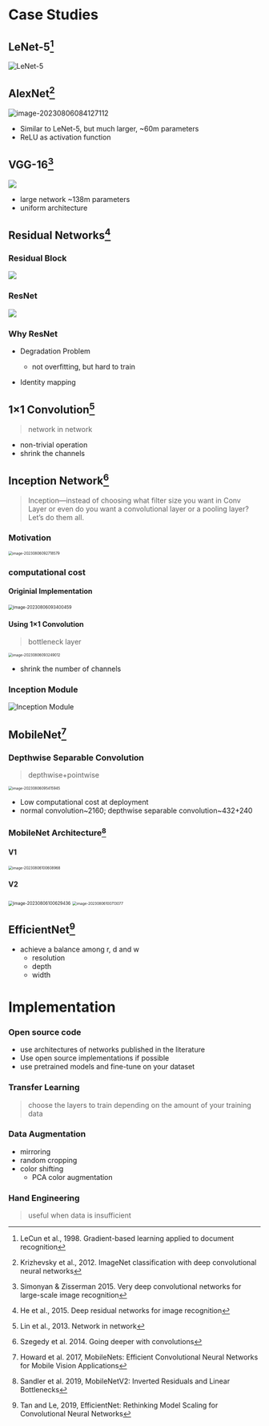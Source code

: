 # Case Studies

## LeNet-5[^1]

![LeNet-5](https://img-blog.csdnimg.cn/img_convert/ff7818be02f52eb088b1b114f664cf2b.png)

[^1]:LeCun et al., 1998. Gradient-based learning applied to document recognition

## AlexNet[^2]

![image-20230806084127112](C:/Users/Lenovo/AppData/Roaming/Typora/typora-user-images/image-20230806084127112.png)

* Similar to LeNet-5, but much larger, ~60m parameters
* ReLU as activation function

[^2]: Krizhevsky et al., 2012. ImageNet classification with deep convolutional neural networks

## VGG-16[^3]

![](https://img-blog.csdnimg.cn/20210310114812936.png?x-oss-process=image/watermark,type_ZmFuZ3poZW5naGVpdGk,shadow_10,text_aHR0cHM6Ly9ibG9nLmNzZG4ubmV0L3FxXzQ1OTk4MDQx,size_16,color_FFFFFF,t_70#pic_center)

* large network ~138m parameters
* uniform architecture

[^3]: Simonyan & Zisserman 2015. Very deep convolutional networks for large-scale image recognition

## Residual Networks[^4]

### Residual Block

![](https://pic4.zhimg.com/80/v2-252e6d9979a2a91c2d3033b9b73eb69f_720w.webp)

### ResNet

![](https://pic2.zhimg.com/80/v2-7cb9c03871ab1faa7ca23199ac403bd9_720w.webp)

[^4]: He et al., 2015. Deep residual networks for image recognition

### Why ResNet

* Degradation Problem
	* not overfitting, but hard to train

* Identity mapping

## 1×1 Convolution[^5]

> network in network

* non-trivial operation
* shrink the channels

[^5]: Lin et al., 2013. Network in network

## Inception Network[^6]

> Inception—instead of choosing what filter size you want in Conv Layer or even do you want a convolutional layer or a pooling layer? Let’s do them all.

### Motivation

<img src="C:/Users/Lenovo/AppData/Roaming/Typora/typora-user-images/image-20230806092718579.png" alt="image-20230806092718579" style="zoom:50%;" />

### computational cost

#### Originial Implementation

<img src="C:/Users/Lenovo/AppData/Roaming/Typora/typora-user-images/image-20230806093400459.png" alt="image-20230806093400459" style="zoom: 60%;" />

#### Using 1×1 Convolution

> bottleneck layer

<img src="C:/Users/Lenovo/AppData/Roaming/Typora/typora-user-images/image-20230806093249012.png" alt="image-20230806093249012" style="zoom:50%;" />

* shrink the number of channels

### Inception Module

![Inception Module](https://img-blog.csdnimg.cn/20200927205914238.png?x-oss-process=image/watermark,type_ZmFuZ3poZW5naGVpdGk,shadow_10,text_aHR0cHM6Ly9ibG9nLmNzZG4ubmV0L1Zlcm1vbnRf,size_16,color_FFFFFF,t_70)

[^6]: Szegedy et al. 2014. Going deeper with convolutions

## MobileNet[^7]

### Depthwise Separable Convolution

> depthwise+pointwise

<img src="C:/Users/Lenovo/AppData/Roaming/Typora/typora-user-images/image-20230806095415945.png" alt="image-20230806095415945" style="zoom:50%;" />

* Low computational cost at deployment
* normal convolution~2160; depthwise separable convolution~432+240

[^7]: Howard et al. 2017, MobileNets: Efficient Convolutional Neural Networks for Mobile Vision Applications

### MobileNet Architecture[^8]

#### V1

<img src="C:/Users/Lenovo/AppData/Roaming/Typora/typora-user-images/image-20230806100608968.png" alt="image-20230806100608968" style="zoom: 50%;" />

#### V2

<img src="C:/Users/Lenovo/AppData/Roaming/Typora/typora-user-images/image-20230806100629436.png" alt="image-20230806100629436" style="zoom: 60%;" />

<img src="C:/Users/Lenovo/AppData/Roaming/Typora/typora-user-images/image-20230806100713077.png" alt="image-20230806100713077" style="zoom: 50%;" />

[^8]: Sandler et al. 2019, MobileNetV2: Inverted Residuals and Linear Bottlenecks

## EfficientNet[^9]

* achieve a balance among r, d and w
	* resolution
	* depth
	* width

[^9]: Tan and Le, 2019, EfficientNet: Rethinking Model Scaling for Convolutional Neural Networks

# Implementation

### Open source code

* use architectures of networks published in the literature
* Use open source implementations if possible
* use pretrained models and fine-tune on your dataset

### Transfer Learning

> choose the layers to train depending on the amount of your training data

### Data Augmentation

* mirroring
* random cropping
* color shifting
	* PCA color augmentation

### Hand Engineering

> useful when data is insufficient
